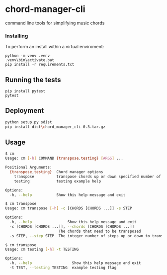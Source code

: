 # chord-manager-cli
 command line tools for simplifying music chords

### Installing

To perform an install within a virtual enviroment:

```
python -m venv .venv
.venv\bin\activate.bat
pip install -r requirements.txt
```

## Running the tests

```
pip install pytest
pytest
```

## Deployment

```bash
python setup.py sdist
pip install dist\chord_manager_cli-0.3.tar.gz
```

## Usage

```bash
$ cm
Usage: cm [-h] COMMAND {transpose,testing} [ARGS] ...

Positional Arguments:
  {transpose,testing}  Chord manager options
    transpose          transpose chords up or down specified number of steps
    testing            testing example help

Options:
  -h, --help           Show this help message and exit
```

```bash
$ cm transpose
Usage: cm transpose [-h] -c [CHORDS [CHORDS ...]] -s STEP

Options:
  -h, --help                Show this help message and exit
  -c [CHORDS [CHORDS ...]], --chords [CHORDS [CHORDS ...]]
                        The chords that need to be transposed
  -s STEP, --step STEP  The integer number of steps up or down to transpose
```

```bash
$ cm transpose
Usage: cm testing [-h] -t TESTING

Options:
  -h, --help                  Show this help message and exit
  -t TEST, --testing TESTING  example testing flag
```
